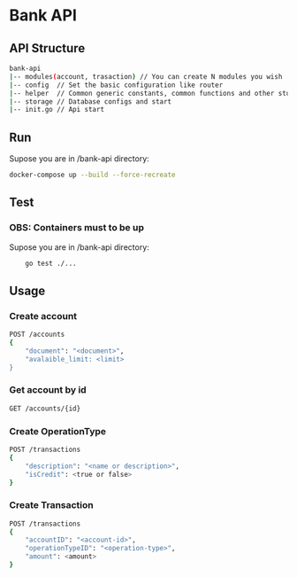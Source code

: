 # Bank API

##  API Structure

```bash
bank-api
|-- modules(account, trasaction) // You can create N modules you wish
|-- config  // Set the basic configuration like router
|-- helper  // Common generic constants, common functions and other stuff used in the whole api
|-- storage // Database configs and start
|-- init.go // Api start
```

## Run

Supose you are in /bank-api directory:
```bash
docker-compose up --build --force-recreate
```

## Test
### OBS: Containers must to be up
Supose you are in /bank-api directory:
```bash
    go test ./...
``` 

## Usage

### Create account
```bash
POST /accounts
{
	"document": "<document>",
	"avalaible_limit: <limit>
}
```
### Get account by id
```bash
GET /accounts/{id}
```
### Create OperationType
```bash
POST /transactions
{
	"description": "<name or description>",
	"isCredit": <true or false>
}
```
### Create Transaction
```bash
POST /transactions
{
	"accountID": "<account-id>",
	"operationTypeID": "<operation-type>",
	"amount": <amount>
}
```